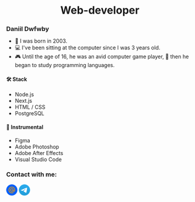 <h1 align="center" >Web-developer</h1>
<h3 style="margin-bottom: 0px">Daniil Dwfwby</h3>
<ul>
  <li>👶 I was born in 2003.</li>
  <li>💻 I've been sitting at the computer since I was 3 years old.</li>
  <li>🎮 Until the age of 16, he was an avid computer game player, 📕 then he began to study programming languages.</li>
</ul>

<h4>🛠️ Stack</h4>
<ul>
  <li>Node.js</li>
  <li>Next.js</li>
  <li>HTML / CSS</li>
  <li>PostgreSQL</li>
</ul>

<h4>🧰 Instrumental</h4>
<ul>
  <li>Figma</li>
  <li>Adobe Photoshop</li>
  <li>Adobe After Effects</li>
  <li>Visual Studio Code</li>
</ul>

### Contact with me:
[<img  src="https://github.com/dwfwby/dwfwby/blob/main/mail_ru_logo_icon_147267.webp" width="30">](mailto:czacind@bk.ru)        [<img src="https://github.com/dwfwby/dwfwby/blob/main/Telegram_2019_Logo.svg.png" width="30">](https://t.me/dwfwby)
